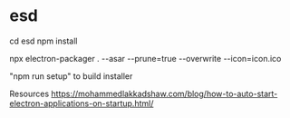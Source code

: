 # esd

cd esd
npm install

npx electron-packager . --asar --prune=true --overwrite --icon=icon.ico

"npm run setup" to build installer

Resources
<https://mohammedlakkadshaw.com/blog/how-to-auto-start-electron-applications-on-startup.html/>
